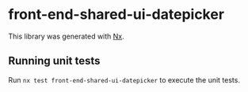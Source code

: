 # front-end-shared-ui-datepicker

This library was generated with [Nx](https://nx.dev).

## Running unit tests

Run `nx test front-end-shared-ui-datepicker` to execute the unit tests.

